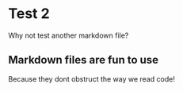 # Test 2

Why not test another markdown file?

## Markdown files are fun to use

Because they dont obstruct the way we read code!
